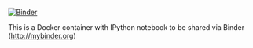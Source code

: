 [![Binder](http://mybinder.org/badge.svg)](http://mybinder.org:/repo/egzvor/dockertest)

This is a Docker container with IPython notebook to
be shared via Binder (http://mybinder.org)